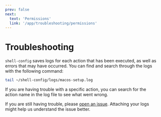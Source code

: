 ```yaml
---
prev: false
next:
  text: 'Permissions'
  link: '/app/troubleshooting/permissions'
---
```


# Troubleshooting

`shell-config` saves logs for each action that has been executed, as well as errors that may have occurred. You can find and search through the logs with the following command:

```bash
tail ~/shell-config/logs/macos-setup.log
```

If you are having trouble with a specific action, you can search for the action name in the log file to see what went wrong.

If you are still having trouble, please [open an issue](https://github.com/Avivbens/shell-config/issues/new?assignees=&labels=&projects=&template=bug_report.md&title=).
Attaching your logs might help us understand the issue better.
